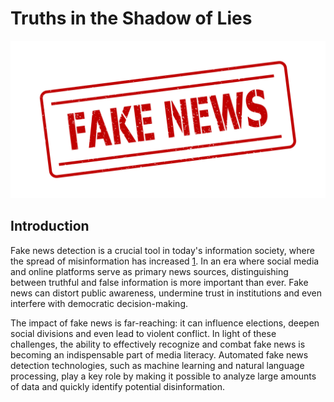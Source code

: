 # Truths in the Shadow of Lies

<div align="center">
	<img src="https://github.com/techdataman/techdataman.github.io/blob/main/_posts/_img/02_article/01_FakeNews.jpg?raw=true">
</div>

## Introduction
Fake news detection is a crucial tool in today's information society, where the spread of misinformation has increased [1](https://reutersinstitute.politics.ox.ac.uk/digital-news-report/2024/dnr-executive-summary). In an era where social media and online platforms serve as primary news sources, distinguishing between truthful and false information is more important than ever. Fake news can distort public awareness, undermine trust in institutions and even interfere with democratic decision-making.

The impact of fake news is far-reaching: it can influence elections, deepen social divisions and even lead to violent conflict. In light of these challenges, the ability to effectively recognize and combat fake news is becoming an indispensable part of media literacy. Automated fake news detection technologies, such as machine learning and natural language processing, play a key role by making it possible to analyze large amounts of data and quickly identify potential disinformation.

